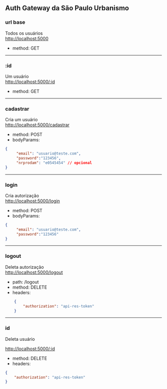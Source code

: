 ## Auth Gateway da São Paulo Urbanismo

### url base <Badge text="GET" />
Todos os usuários<br>
[http://localhost:5000](http://localhost:5000)
- method: GET

---
### :id <Badge text="GET" />
Um usuário<br>
[http://localhost:5000/:id](http://localhost:5000/3)
- method: GET

---
### cadastrar <Badge text="POST" type="warning"/>
Cria um usuário<br>
[http://localhost:5000/cadastrar](http://localhost:5000/cadastrar)
- method: POST
- bodyParams:
```json
{
	 "email": "usuario@teste.com",
	 "password":"123456",
	 "nrprodam": "e0545454" // opcional
}
```
---
### login <Badge text="POST" type="warning"/>
Cria autorização<br>
[http://localhost:5000/login](http://localhost:5000/login)
- method: POST
- bodyParams:
```json
{
	 "email": "usuario@teste.com",
	 "password":"123456"
}
```
---
### logout  <Badge text="DELETE" type="error"/>
Deleta autorização <br>
[http://localhost:5000/logout](http://localhost:5000/logout)
- path: /logout
- method: DELETE
- headers:
```json
	{
		"authorization": "api-res-token"
	}
```
---
### id <Badge text="DELETE" type="error"/>
Deleta usuário

[http://localhost:5000/:id](http://localhost:5000/3)
- method: DELETE
- headers:
```json
{
	"authorization": "api-res-token"
}
```